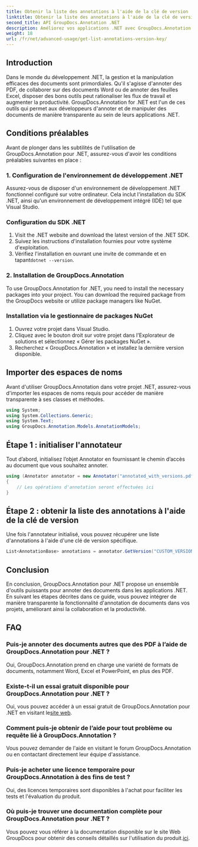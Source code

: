 ```yaml
---
title: Obtenir la liste des annotations à l'aide de la clé de version
linktitle: Obtenir la liste des annotations à l'aide de la clé de version
second_title: API GroupDocs.Annotation .NET
description: Améliorez vos applications .NET avec GroupDocs.Annotation pour une annotation transparente des documents. Suivez notre guide étape par étape pour une intégration efficace.
weight: 18
url: /fr/net/advanced-usage/get-list-annotations-version-key/
---
```

## Introduction
Dans le monde du développement .NET, la gestion et la manipulation efficaces des documents sont primordiales. Qu'il s'agisse d'annoter des PDF, de collaborer sur des documents Word ou de annoter des feuilles Excel, disposer des bons outils peut rationaliser les flux de travail et augmenter la productivité. GroupDocs.Annotation for .NET est l'un de ces outils qui permet aux développeurs d'annoter et de manipuler des documents de manière transparente au sein de leurs applications .NET.
## Conditions préalables
Avant de plonger dans les subtilités de l'utilisation de GroupDocs.Annotation pour .NET, assurez-vous d'avoir les conditions préalables suivantes en place :
### 1. Configuration de l'environnement de développement .NET
Assurez-vous de disposer d'un environnement de développement .NET fonctionnel configuré sur votre ordinateur. Cela inclut l'installation du SDK .NET, ainsi qu'un environnement de développement intégré (IDE) tel que Visual Studio.
### Configuration du SDK .NET
1. Visit the .NET website and download the latest version of the .NET SDK.
2. Suivez les instructions d'installation fournies pour votre système d'exploitation.
3.  Vérifiez l'installation en ouvrant une invite de commande et en tapant`dotnet --version`.
### 2. Installation de GroupDocs.Annotation
To use GroupDocs.Annotation for .NET, you need to install the necessary packages into your project. You can download the required package from the GroupDocs website or utilize package managers like NuGet.
### Installation via le gestionnaire de packages NuGet
1. Ouvrez votre projet dans Visual Studio.
2. Cliquez avec le bouton droit sur votre projet dans l'Explorateur de solutions et sélectionnez « Gérer les packages NuGet ».
3. Recherchez « GroupDocs.Annotation » et installez la dernière version disponible.

## Importer des espaces de noms
Avant d'utiliser GroupDocs.Annotation dans votre projet .NET, assurez-vous d'importer les espaces de noms requis pour accéder de manière transparente à ses classes et méthodes.
```csharp
using System;
using System.Collections.Generic;
using System.Text;
using GroupDocs.Annotation.Models.AnnotationModels;
```
## Étape 1 : initialiser l'annotateur
Tout d’abord, initialisez l’objet Annotator en fournissant le chemin d’accès au document que vous souhaitez annoter.
```csharp
using (Annotator annotator = new Annotator("annotated_with_versions.pdf"))
{
    // Les opérations d'annotation seront effectuées ici
}
```
## Étape 2 : obtenir la liste des annotations à l'aide de la clé de version
Une fois l'annotateur initialisé, vous pouvez récupérer une liste d'annotations à l'aide d'une clé de version spécifique.
```csharp
List<AnnotationBase> annotations = annotator.GetVersion("CUSTOM_VERSION");
```

## Conclusion
En conclusion, GroupDocs.Annotation pour .NET propose un ensemble d'outils puissants pour annoter des documents dans les applications .NET. En suivant les étapes décrites dans ce guide, vous pouvez intégrer de manière transparente la fonctionnalité d'annotation de documents dans vos projets, améliorant ainsi la collaboration et la productivité.
## FAQ
### Puis-je annoter des documents autres que des PDF à l’aide de GroupDocs.Annotation pour .NET ?
Oui, GroupDocs.Annotation prend en charge une variété de formats de documents, notamment Word, Excel et PowerPoint, en plus des PDF.
### Existe-t-il un essai gratuit disponible pour GroupDocs.Annotation pour .NET ?
 Oui, vous pouvez accéder à un essai gratuit de GroupDocs.Annotation pour .NET en visitant le[site web](https://releases.groupdocs.com/annotation/net/).
### Comment puis-je obtenir de l’aide pour tout problème ou requête lié à GroupDocs.Annotation ?
Vous pouvez demander de l'aide en visitant le forum GroupDocs.Annotation ou en contactant directement leur équipe d'assistance.
### Puis-je acheter une licence temporaire pour GroupDocs.Annotation à des fins de test ?
Oui, des licences temporaires sont disponibles à l'achat pour faciliter les tests et l'évaluation du produit.
### Où puis-je trouver une documentation complète pour GroupDocs.Annotation pour .NET ?
 Vous pouvez vous référer à la documentation disponible sur le site Web GroupDocs pour obtenir des conseils détaillés sur l'utilisation du produit.[ici]( https://tutorials.groupdocs.com/annotation/net/).